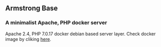 ## Armstrong Base
### A minimalist Apache, PHP docker server
Apache 2.4, PHP 7.0.17 docker debian based server layer.
Check docker image by cliking [here](https://hub.docker.com/r/gragonmau/armstrong-base/).
